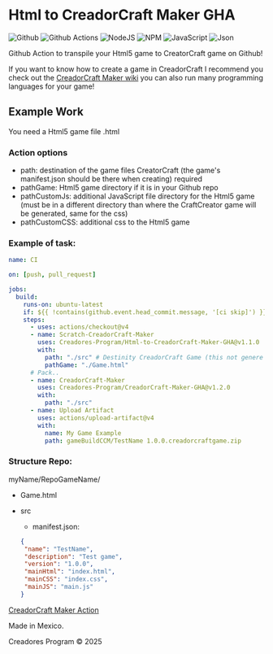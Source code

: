 # Html to CreadorCraft Maker GHA

![Github](https://img.shields.io/badge/GitHub-100000?style=for-the-badge&logo=github&logoColor=white)
![Github Actions](https://img.shields.io/badge/Github%20Actions-282a2e?style=for-the-badge&logo=githubactions&logoColor=367cfe)
![NodeJS](https://img.shields.io/badge/Node%20js-339933?style=for-the-badge&logo=nodedotjs&logoColor=white)
![NPM](https://img.shields.io/badge/npm-CB3837?style=for-the-badge&logo=npm&logoColor=white)
![JavaScript](https://img.shields.io/badge/JavaScript-323330?style=for-the-badge&logo=javascript&logoColor=F7DF1E)
![Json](https://img.shields.io/badge/json-5E5C5C?style=for-the-badge&logo=json&logoColor=white)

Github Action to transpile your Html5 game to CreatorCraft game on Github!

If you want to know how to create a game in CreadorCraft I recommend you check out the [CreadorCraft Maker wiki](https://creadorcraft-maker.blogspot.com/p/documentacionwiki.html) you can also run many programming languages for your game!

## Example Work
You need a Html5 game file .html
### Action options
- path: destination of the game files CreatorCraft (the game's manifest.json should be there when creating) required
- pathGame: Html5 game directory if it is in your Github repo
- pathCustomJs: additional JavaScript file directory for the Html5 game (must be in a different directory than where the CraftCreator game will be generated, same for the css)
- pathCustomCSS: additional css to the Html5 game

### Example of task:

```yml
name: CI

on: [push, pull_request]

jobs:
  build:
    runs-on: ubuntu-latest
    if: ${{ !contains(github.event.head_commit.message, '[ci skip]') }}
    steps:
      - uses: actions/checkout@v4
      - name: Scratch-CreadorCraft-Maker
        uses: Creadores-Program/Html-to-CreadorCraft-Maker-GHA@v1.1.0
        with:
          path: "./src" # Destinity CreadorCraft Game (this not genere manifest.json)
          pathGame: "./Game.html"
      # Pack..
      - name: CreadorCraft-Maker
        uses: Creadores-Program/CreadorCraft-Maker-GHA@v1.2.0
        with:
          path: "./src"
      - name: Upload Artifact
        uses: actions/upload-artifact@v4
        with:
          name: My Game Example
          path: gameBuildCCM/TestName 1.0.0.creadorcraftgame.zip
```

### Structure Repo:
myName/RepoGameName/
- Game.html

- src

   - manifest.json:
   ```json
   {
    "name": "TestName",
    "description": "Test game",
    "version": "1.0.0",
    "mainHtml": "index.html",
    "mainCSS": "index.css",
    "mainJS": "main.js"
   }
   ```

[CreadorCraft Maker Action](https://github.com/marketplace/actions/creadorcraft-maker)

Made in Mexico.

Creadores Program © 2025
